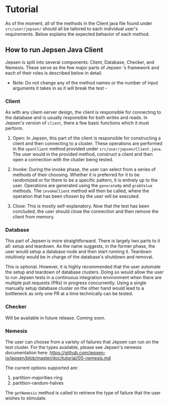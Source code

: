 # Tutorial

As of the moment, all of the methods in the Client java file found under ```src/user/jepsen/``` should all be tailored to each individual user's requirements. Below explains the expected behavior of each method.

## How to run Jepsen Java Client

Jepsen is split into several components: Client, Database, Checker, and Nemesis. These serve as the few major parts of Jepsen
's framework and each of their roles is described below in detail.

- Note: Do not change any of the method names or the number of input arguments it takes in as it will break the test -

### Client

As with any client-server design, the client is responsible for connecting to the database and is usually responsible for both writes and reads. In Jepsen's version of ```client```, there a few basic functions which it must perform. 

  1. Open: In Jepsen, this part of the client is responsible for constructing a client and then connecting to a cluster. These      operations are performed in the ```openClient``` method provided under ```src/user/jepsen/Client.java```. The user would      in the provided method, construct a client and then open a connection with the cluster being tested. 

  2. Invoke: During the invoke phase, the user can select from a series of methods of their choosing. Whether it is preferred      for it to be randomized or for there to be a specific pattern, it is entirely up to the user. Operations are generated        using the ```generateOp``` and ```grabValue``` methods. The ```invokeClient``` method will then be called, where the          operation that has been chosen by the user will be executed.  
  
  3. Close: This is mostly self-explanatory. Now that the test has been concluded, the user should close the connection and        then remove the client from memory.
  
### Database

This part of Jepsen is more straightforward. There is largely two parts to it all: setup and teardown. As the name suggests, in the former phase, the user would setup a database node and then start running it. Teardown intuitively would be in charge of the database's shutdown and removal. 

This is optional. However, it is highly recommended that the user automate the setup and teardown of database clusters. Doing so would allow the user to run Jepsen tests in a continuous integration environment when there are multiple pull requests (PRs) in progress concurrently. Using a single manually setup database cluster on the other hand would lead to a bottleneck as only one PR at a time technically can be tested. 

### Checker

Will be available in future release. Coming soon.

### Nemesis

The user can choose from a variety of failures that Jepsen can run on the test cluster. For the types available, please see Jepsen's nemesis documentation here: https://github.com/jepsen-io/jepsen/blob/master/doc/tutorial/05-nemesis.md

The current options supported are:
  1. partition-majorities-ring
  2. partition-random-halves
  
The ```getNemesis``` method is called to retrieve the type of failure that the user wishes to stimulate. 

